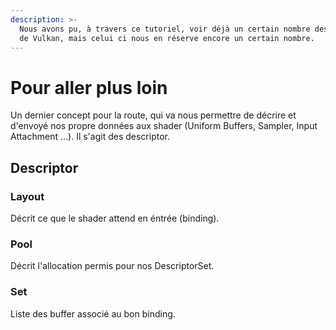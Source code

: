 ```yaml
---
description: >-
  Nous avons pu, à travers ce tutoriel, voir déjà un certain nombre des concepts
  de Vulkan, mais celui ci nous en réserve encore un certain nombre.
---
```


# Pour aller plus loin

Un dernier concept pour la route, qui va nous permettre de décrire et d'envoyé nos propre données aux shader \(Uniform Buffers, Sampler, Input Attachment ...\). Il s'agit des descriptor.

## Descriptor

### Layout

Décrit ce que le shader attend en éntrée \(binding\).

### Pool

Décrit l'allocation permis pour nos DescriptorSet.

### Set

Liste des buffer associé au bon binding.

